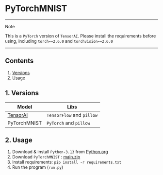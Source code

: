 # PyTorchMNIST
---
> [!NOTE]
> This is a `PyTorch` version of `TensorAI`.
> Please install the requirements before using, 
> including `torch==2.6.0` and `torchvision==2.6.0`

---
## Contents
1. [Versions](#1-versions)
2. [Usage](#2-usage)

## 1. Versions

| Model                                             | Libs                      |
|---------------------------------------------------|---------------------------|
| [TensorAI](https://github.com/Haozhe-py/TensorAI) | `TensorFlow` and `pillow` |
| PyTorchMNIST                                      | `PyTorch` and `pillow`    |

## 2. Usage
1. Download & install `Python-3.13` from [Python.org](https://www.python.org)
2. Download `PyTorchMNIST` : [main.zip](https://github.com/Haozhe-py/PyTochMNIST/archive/refs/heads/main.zip)
3. Install requirements: `pip install -r requirements.txt`
4. Run the program (`run.py`)

